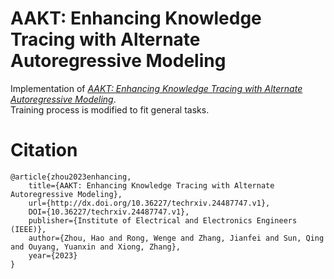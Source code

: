 # AAKT: Enhancing Knowledge Tracing with Alternate Autoregressive Modeling
Implementation of [*AAKT: Enhancing Knowledge Tracing with Alternate Autoregressive Modeling*](https://doi.org/10.36227/techrxiv.24487747.v1).\
Training process is modified to fit general tasks.
# Citation
```
@article{zhou2023enhancing,
    title={AAKT: Enhancing Knowledge Tracing with Alternate Autoregressive Modeling},
    url={http://dx.doi.org/10.36227/techrxiv.24487747.v1},
    DOI={10.36227/techrxiv.24487747.v1},
    publisher={Institute of Electrical and Electronics Engineers (IEEE)},
    author={Zhou, Hao and Rong, Wenge and Zhang, Jianfei and Sun, Qing and Ouyang, Yuanxin and Xiong, Zhang},
    year={2023}
}
```